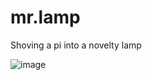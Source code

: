 # mr.lamp
Shoving a pi into a novelty lamp

![image](https://user-images.githubusercontent.com/48966874/230769467-5e9ed6e0-884a-4758-9286-cd1b586860db.png)
